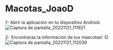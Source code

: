 # Macotas_JoaoD
1- Abrir la aplicación en tu dispositivo Android.
![Captura de pantalla_20221121_111921](https://user-images.githubusercontent.com/115562340/203220439-a3ea1c17-cda1-402a-bf9d-1bd9447667d0.png)

2- Encontraras la información de tus mascotas! :D
![Captura de pantalla_20221121_112039](https://user-images.githubusercontent.com/115562340/203220602-8a0aa858-28be-472d-b237-3983ab4b6137.png)
